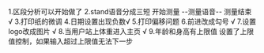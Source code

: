 1.区段分析可以开始做了
2.stand语音分成三短 开始测量 --测量语音-- 测量结束  √
3.打印纸的微调
4.日期设置出现负数√
5.打印偏移问题
6.前进改成勾号 √
7.设置logo改成图片 √
8.当用户站上体重进入主页  √
9.年龄和身高有上限值  设置了上限值控制，如果输入超过上限值无法下一步


